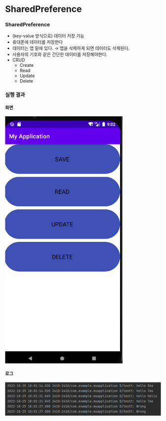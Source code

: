 # SharedPreference
  
### SharedPreference
- (key-value 방식으로) 데이터 저장 가능
- 휴대폰에 데이터를 저장한다
- 데이터는 앱 밑에 있다. → 앱을 삭제하게 되면 데이터도 삭제된다.
- 사용자의 기호와 같은 간단한 데이터를 저장해야한다.
- CRUD
  - Create
  - Read
  - Update
  - Delete
  
### 실행 결과
#### 화면
![실행 결과](./%EA%B2%B0%EA%B3%BC.png)
#### 로그
![로그](./%EB%A1%9C%EA%B7%B8.png)